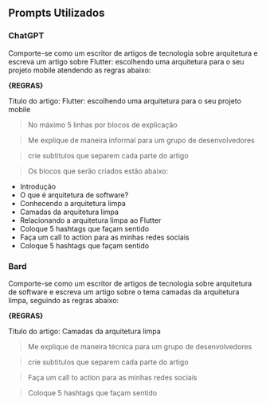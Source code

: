 ## Prompts Utilizados

### ChatGPT
Comporte-se como um escritor de artigos de tecnologia sobre arquitetura e escreva um artigo 
sobre Flutter: escolhendo uma arquitetura para o seu projeto mobile atendendo as regras abaixo:

**{REGRAS}**

Titulo do artigo: Flutter: escolhendo uma arquitetura para o seu projeto mobile

> No máximo 5 linhas por blocos de explicação

> Me explique de maneira informal para um grupo de desenvolvedores

> crie subtitulos que separem cada parte do artigo

> Os blocos que serão criados estão abaixo:

 - Introdução
  - O que é arquitetura de software?
  - Conhecendo a arquitetura limpa
  - Camadas da arquitetura limpa
  - Relacionando a arquitetura limpa ao Flutter  
  - Coloque 5 hashtags que façam sentido
  - Faça um call to action para as minhas redes sociais
  - Coloque 5 hashtags que façam sentido

### Bard
Comporte-se como um escritor de artigos de tecnologia sobre arquitetura de software e 
escreva um artigo sobre o tema camadas da arquitetura limpa, seguindo as regras abaixo:

**{REGRAS}**

Titulo do artigo: Camadas da arquitetura limpa

> Me explique de maneira técnica para um grupo de desenvolvedores

> crie subtitulos que separem cada parte do artigo

> Faça um call to action para as minhas redes sociais

> Coloque 5 hashtags que façam sentido
